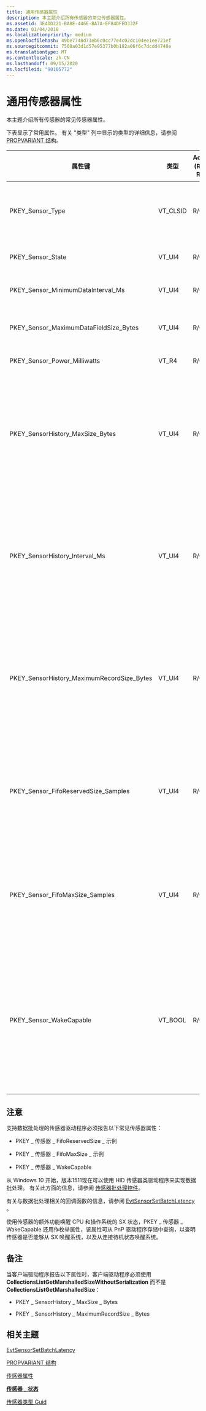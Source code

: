 ```yaml
---
title: 通用传感器属性
description: 本主题介绍所有传感器的常见传感器属性。
ms.assetid: 3E4DD221-BA8E-446E-BA7A-EF84DFED332F
ms.date: 01/04/2018
ms.localizationpriority: medium
ms.openlocfilehash: 49be7748d73eb6c0cc77e4c02dc104ee1ee721ef
ms.sourcegitcommit: 7500a03d1d57e95377b0b182a06f6c7dcdd4748e
ms.translationtype: MT
ms.contentlocale: zh-CN
ms.lasthandoff: 09/15/2020
ms.locfileid: "90105772"
---
```

# <a name="common-sensor-properties"></a>通用传感器属性


本主题介绍所有传感器的常见传感器属性。

下表显示了常用属性。 有关 "类型" 列中显示的类型的详细信息，请参阅 [PROPVARIANT 结构](https://go.microsoft.com/fwlink/p/?linkid=313395)。

<table>
<colgroup>
<col width="20%" />
<col width="20%" />
<col width="20%" />
<col width="20%" />
<col width="20%" />
</colgroup>
<thead>
<tr class="header">
<th>属性键</th>
<th>类型</th>
<th>Access (R/O，R/W) </th>
<th>必需/可选</th>
<th>说明</th>
</tr>
</thead>
<tbody>
<tr class="odd">
<td><p>PKEY_Sensor_Type</p></td>
<td><p>VT_CLSID</p></td>
<td><p>R/O</p></td>
<td><p>必需</p></td>
<td><p>传感器的类型。 GUID 将包含与 Windows 传感器 (相同的格式，例如 SENSOR_TYPE_ACCELEROMETER_3D) 。 有关传感器类型的详细信息，请参阅 <a href="/windows-hardware/drivers/sensors/about-sensor-constants" data-raw-source="[Sensor type GUIDs](./about-sensor-constants.md)">传感器类型 guid</a>。</p></td>
</tr>
<tr class="even">
<td><p>PKEY_Sensor_State</p></td>
<td><p>VT_UI4</p></td>
<td><p>R/O</p></td>
<td><p>必需</p></td>
<td><p>传感器的状态。 有关传感器状态的详细信息，请参阅 <a href="/windows-hardware/drivers/ddi/sensorsdef/ne-sensorsdef-sensor_state" data-raw-source="[&lt;strong&gt;SENSOR_STATE&lt;/strong&gt;](/windows-hardware/drivers/ddi/sensorsdef/ne-sensorsdef-sensor_state)"><strong>SENSOR_STATE</strong></a>。</p></td>
</tr>
<tr class="odd">
<td><p>PKEY_Sensor_MinimumDataInterval_Ms</p></td>
<td><p>VT_UI4</p></td>
<td><p>R/O</p></td>
<td><p>必需</p></td>
<td><p>硬件支持的传感器数据报表生成的最小时间间隔 (以毫秒为单位) 。</p></td>
</tr>
<tr class="even">
<td><p>PKEY_Sensor_MaximumDataFieldSize_Bytes</p></td>
<td><p>VT_UI4</p></td>
<td><p>R/O</p></td>
<td><p>必需</p></td>
<td><p>ReadFile 调用中返回的最大大小。 ReadFile 调用允许本机 API 分配一个缓冲区来保存任何数据字段。</p></td>
</tr>
<tr class="odd">
<td><p>PKEY_Sensor_Power_Milliwatts</p></td>
<td><p>VT_R4</p></td>
<td><p>R/O</p></td>
<td><p>可选</p></td>
<td><p>传感器功率以毫瓦表示。</p></td>
</tr>
<tr class="even">
<td><p>PKEY_SensorHistory_MaxSize_Bytes</p></td>
<td><p>VT_UI4</p></td>
<td><p>R/O</p></td>
<td><p>可选</p>
<p>但如果传感器支持历史记录，则为必需。</p></td>
<td><p>传感器历史记录数据的最大大小，以字节表示。</p></td>
</tr>
<tr class="odd">
<td><p>PKEY_SensorHistory_Interval_Ms</p></td>
<td><p>VT_UI4</p></td>
<td><p>R/O</p></td>
<td><p>可选</p>
<p>但如果传感器支持历史记录，则为必需。</p></td>
<td><p>传感器历史记录采样间隔，以毫秒为单位。</p></td>
</tr>
<tr class="even">
<td><p>PKEY_SensorHistory_MaximumRecordSize_Bytes</p></td>
<td><p>VT_UI4</p></td>
<td><p>R/O</p></td>
<td><p>可选</p>
<p>但如果传感器支持历史记录，则为必需。</p></td>
<td><p>以字节表示的最大记录大小。</p></td>
</tr>
<tr class="odd">
<td><p>PKEY_Sensor_FifoReservedSize_Samples</p></td>
<td><p>VT_UI4</p></td>
<td><p>R/O</p></td>
<td><p>可选</p>
<p>但如果传感器支持批处理，则需要。</p></td>
<td><p>此传感器在前 (FIFO) 缓冲区中为此传感器保留的事件数。 这可保证最小数量的事件。 如果此值为零，则无法保证传感器会执行批处理。</p></td>
</tr>
<tr class="even">
<td><p>PKEY_Sensor_FifoMaxSize_Samples</p></td>
<td><p>VT_UI4</p></td>
<td><p>R/O</p></td>
<td><p>可选</p>
<p>但如果传感器支持批处理，则需要。</p></td>
<td><p>可在 FIFO 中批处理的最大事件数。 如果此值为零，则传感器不支持批处理。 实际事件数可能小于此数字，因为批处理 FIFO 可由多个传感器共享。</p></td>
</tr>
<tr class="odd">
<td><p>PKEY_Sensor_WakeCapable</p></td>
<td><p>VT_BOOL</p></td>
<td><p>R/O</p></td>
<td><p>可选</p>
<p>但如果传感器支持批处理，则需要。</p></td>
<td><p>指示传感器是否支持唤醒。</p>
<p>当传感器支持传感器批处理时，如果在 FIFO 已满时传感器可以唤醒应用程序处理器，则应将其设置为 VARIANT_TRUE。 如果传感器无法唤醒应用程序处理器，则该值应设置为 VARIANT_FALSE。 在这种情况下，此属性的状态指示传感器从连接待机状态中唤醒的能力。</p>
<p>如果传感器支持从 SX 唤醒系统，则应将此属性设置为 VARIANT_TRUE 如果不支持从 SX 唤醒，则应将此属性设置为 VARIANT_FALSE。</p></td>
</tr>
</tbody>
</table>

 

## <a name="span-idnotespanspan-idnotespanspan-idnotespannote"></a><span id="Note"></span><span id="note"></span><span id="NOTE"></span>注意


支持数据批处理的传感器驱动程序必须报告以下常见传感器属性：

-   PKEY \_ 传感器 \_ FifoReservedSize \_ 示例

-   PKEY \_ 传感器 \_ FifoMaxSize \_ 示例

-   PKEY \_ 传感器 \_ WakeCapable

从 Windows 10 开始，版本1511现在可以使用 HID 传感器类驱动程序来实现数据批处理。 有关此方面的信息，请参阅 [传感器批处理控件](sensor-batching-for-power-saving-.md)。

有关与数据批处理相关的回调函数的信息，请参阅 [EvtSensorSetBatchLatency](/windows-hardware/drivers/ddi/sensorscx/ns-sensorscx-_sensor_controller_config) 。

使用传感器的额外功能唤醒 CPU 和操作系统的 SX 状态，PKEY \_ 传感器 \_ WakeCapable 还用作枚举属性，该属性可从 PnP 驱动程序存储中查询，以查明传感器是否能够从 SX 唤醒系统，以及从连接待机状态唤醒系统。

## <a name="span-idremarksspanspan-idremarksspanspan-idremarksspanremarks"></a><span id="Remarks"></span><span id="remarks"></span><span id="REMARKS"></span>备注


当客户端驱动程序报告以下属性时，客户端驱动程序必须使用 **CollectionsListGetMarshalledSizeWithoutSerialization** 而不是 **CollectionsListGetMarshalledSize**：

-   PKEY \_ SensorHistory \_ MaxSize \_ Bytes

-   PKEY \_ SensorHistory \_ MaximumRecordSize \_ Bytes

## <a name="span-idrelated_topicsspanrelated-topics"></a><span id="related_topics"></span>相关主题


[EvtSensorSetBatchLatency](/windows-hardware/drivers/ddi/sensorscx/ns-sensorscx-_sensor_controller_config)

[PROPVARIANT 结构](https://go.microsoft.com/fwlink/p/?linkid=313395)

[传感器属性](sensor-properties2.md)

[**传感器 \_ 状态**](/windows-hardware/drivers/ddi/sensorsdef/ne-sensorsdef-sensor_state)

[传感器类型 Guid](./about-sensor-constants.md)

